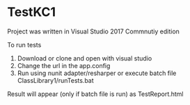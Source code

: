 # TestKC1
Project was written in Visual Studio 2017 Commnutiy edition

To run tests
1. Download or clone and open with visual studio
2. Change the url in the app.config
3. Run using nunit adapter/resharper or execute batch file ClassLibrary1/runTests.bat
 
  Result will appear (only if batch file is run) as TestReport.html 
  
        

